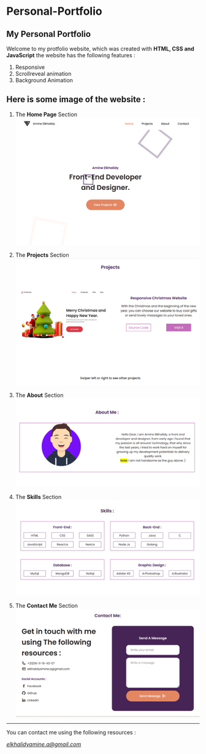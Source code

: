 # Personal-Portfolio
## My Personal Portfolio

Welcome to my protfolio website, which was created with **HTML, CSS and JavaScript**
the website has the following features :
1. Responsive
2. Scrollreveal animation
3. Background Animation

Here is some image of the website :
----------------------------------
1. The **Home Page** Section
![](./assets/Pictures/capture-one.PNG)

2. The **Projects** Section
![](./assets/Pictures/capture-two.PNG)

3. The **About** Section
![](./assets/Pictures/capture-three.PNG)

4. The **Skills** Section
![](./assets/Pictures/capture-four.PNG)

5. The **Contact Me** Section
![](./assets/Pictures/capture-five.PNG)

----------------------------------
You can contact me using the following resources :  

*elkhalidyamine.a@gmail.com*
